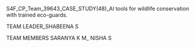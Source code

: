 S4F_CP_Team_39643_CASE_STUDY(48)_AI tools for wildlife conservation with trained eco-guards.

TEAM LEADER_SHABEENA S

TEAM MEMBERS
SARANYA K M_
NISHA S
